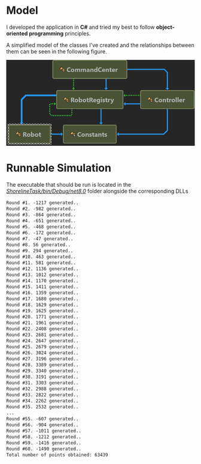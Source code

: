 # Model 
I developed the application in **C#** and tried my best to follow **object-oriented programming** principles.

A simplified model of the classes I've created and the relationships between them can be seen in the following figure.

![Class Diagram](diag.png)

# Runnable Simulation 
The executable that should be run is located in the _[ShorelineTask/bin/Debug/net8.0](ShorelineTask/bin/Debug/net8.0)_ folder alongside the corresponding DLLs 
```
Round #1. -1217 generated..
Round #2. -982 generated..
Round #3. -864 generated..
Round #4. -651 generated..
Round #5. -468 generated..
Round #6. -172 generated..
Round #7. -47 generated..
Round #8. 56 generated..
Round #9. 294 generated..
Round #10. 463 generated..
Round #11. 581 generated..
Round #12. 1136 generated..
Round #13. 1012 generated..
Round #14. 1170 generated..
Round #15. 1411 generated..
Round #16. 1359 generated..
Round #17. 1680 generated..
Round #18. 1629 generated..
Round #19. 1625 generated..
Round #20. 1771 generated..
Round #21. 1961 generated..
Round #22. 2408 generated..
Round #23. 2681 generated..
Round #24. 2647 generated..
Round #25. 2679 generated..
Round #26. 3024 generated..
Round #27. 3196 generated..
Round #28. 3389 generated..
Round #29. 3340 generated..
Round #30. 3191 generated..
Round #31. 3303 generated..
Round #32. 2988 generated..
Round #33. 2822 generated..
Round #34. 2262 generated..
Round #35. 2532 generated..
...
Round #55. -607 generated..
Round #56. -904 generated..
Round #57. -1011 generated..
Round #58. -1212 generated..
Round #59. -1416 generated..
Round #60. -1490 generated..
Total number of points obtained: 63439
```
